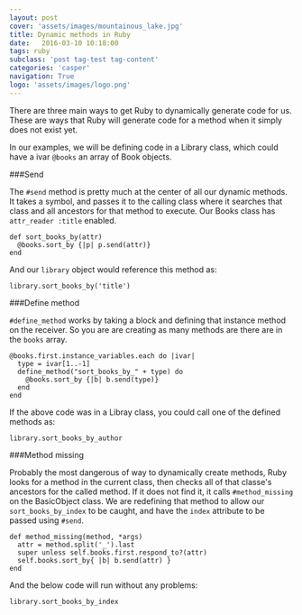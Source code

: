 ```yaml
---
layout: post
cover: 'assets/images/mountainous_lake.jpg'
title: Dynamic methods in Ruby
date:   2016-03-10 10:18:00
tags: ruby
subclass: 'post tag-test tag-content'
categories: 'casper'
navigation: True
logo: 'assets/images/logo.png'
---
```

There are three main ways to get Ruby to dynamically generate code for us. These are ways that Ruby will generate code for a method when it simply does not exist yet.

In our examples, we will be defining code in a Library class, which could have a ivar `@books` an array of Book objects.

###Send

The `#send` method is pretty much at the center of all our dynamic methods. It takes a symbol, and passes it to the calling class where it searches that class and all ancestors for that method to execute. Our Books class has `attr_reader :title` enabled.

```
def sort_books_by(attr)
  @books.sort_by {|p| p.send(attr)}
end
```

And our `library` object would reference this method as:

`library.sort_books_by('title')`

###Define method

`#define_method` works by taking a block and defining that instance method on the receiver. So you are are creating as many methods are there are in the `books` array.

```
@books.first.instance_variables.each do |ivar|
  type = ivar[1..-1]
  define_method("sort_books_by_" + type) do
    @books.sort_by {|b| b.send(type)}
  end
end
```

If the above code was in a Libray class, you could call one of the defined methods as:

`library.sort_books_by_author`

###Method missing

Probably the most dangerous of way to dynamically create methods, Ruby looks for a method in the current class, then checks all of that classe's ancestors for the called method. If it does not find it, it calls `#method_missing` on the BasicObject class. We are redefining that method to allow our `sort_books_by_index` to be caught, and have the `index` attribute to be passed using `#send`.  

```
def method_missing(method, *args)
  attr = method.split('_').last
  super unless self.books.first.respond_to?(attr)
  self.books.sort_by{ |b| b.send(attr) }
end
```

And the below code will run without any problems:

`library.sort_books_by_index`

